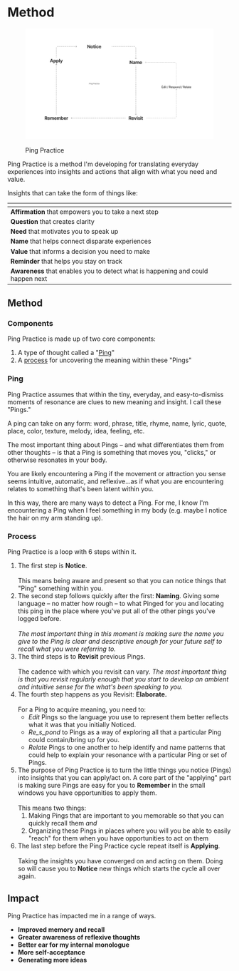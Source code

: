 # Method

<figure><img src=".gitbook/assets/Cards_Sketching.png" alt="A circular diagram showing Ping Practice&#x27;s steps: Name, Notice, Revisit, Edit/Respond/Relate, Remember, and Apply"><figcaption><p>Ping Practice</p></figcaption></figure>

Ping Practice is a method I'm developing for translating everyday experiences into insights and actions that align with what you need and value.

Insights that can take the form of things like:

<table data-view="cards"><thead><tr><th></th><th></th><th></th></tr></thead><tbody><tr><td><strong>Affirmation</strong> that empowers you to take a next step</td><td></td><td></td></tr><tr><td><strong>Question</strong> that creates clarity</td><td></td><td><p></p><p></p></td></tr><tr><td><strong>Need</strong> that motivates you to speak up</td><td></td><td></td></tr><tr><td><strong>Name</strong> that helps connect disparate experiences</td><td></td><td></td></tr><tr><td><strong>Value</strong> that informs a decision you need to make</td><td></td><td></td></tr><tr><td><strong>Reminder</strong> that helps you stay on track</td><td></td><td></td></tr><tr><td><strong>Awareness</strong> that enables you to detect what is happening and could happen next</td><td></td><td></td></tr></tbody></table>

## Method

### Components

Ping Practice is made up of two core components:

1. A type of thought called a "[Ping](method.md#ping)"
2. A [process](method.md#process) for uncovering the meaning within these "Pings"

### Ping

Ping Practice assumes that within the tiny, everyday, and easy-to-dismiss moments of resonance are clues to new meaning and insight. I call these "Pings."

A ping can take on any form: word, phrase, title, rhyme, name, lyric, quote, place, color, texture, melody, idea, feeling, etc.

The most important thing about Pings – and what differentiates them from other thoughts – is that a Ping is something that moves you, "clicks," or otherwise resonates in your body.

You are likely encountering a Ping if the movement or attraction you sense seems intuitive, automatic, and reflexive...as if what you are encountering relates to something that's been latent within you.&#x20;

In this way, there are many ways to detect a Ping. For me, I know I'm encountering a Ping when I feel something in my body (e.g. maybe I notice the hair on my arm standing up).

### Process

Ping Practice is a loop with 6 steps within it.

1. The first step is **Notice**. \
   \
   This means being aware and present so that you can notice things that "Ping" something within you.
2. The second step follows quickly after the first: **Naming**. Giving some language – no matter how rough – to what Pinged for you and locating this ping in the place where you've put all of the other pings you've logged before.\
   \
   _The most important thing in this moment is making sure the name you give to the Ping is clear and descriptive enough for your future self to recall what you were referring to._
3. The third steps is to **Revisit** previous Pings. \
   \
   The cadence with which you revisit can vary. _The most important thing is that you revisit regularly enough that you start to develop an ambient and intuitive sense for the what's been speaking to you._&#x20;
4. The fourth step happens as you Revisit: **Elaborate.** \
   \
   For a Ping to acquire meaning, you need to:
   * _Edit_ Pings so the language you use to represent them better reflects what it was that you initially Noticed.
   * _Re_s_pond_ to Pings as a way of exploring all that a particular Ping could contain/bring up for you.
   * _Relate_ Pings to one another to help identify and name patterns that could help to explain your resonance with a particular Ping or set of Pings.
5. The purpose of Ping Practice is to turn the little things you notice (Pings) into insights that you can apply/act on. A core part of the "applying" part is making sure Pings are easy for you to **Remember** in the small windows you have opportunities to apply them. \
   \
   This means two things:
   1. Making Pings that are important to you memorable so that you can quickly recall them _and_
   2. Organizing these Pings in places where you will you be able to easily "reach" for them when you have opportunities to act on them
6. The last step before the Ping Practice cycle repeat itself is **Applying**. \
   \
   Taking the insights you have converged on and acting on them. Doing so will cause you to **Notice** new things which starts the cycle all over again.

## Impact

Ping Practice has impacted me in a range of ways.&#x20;

* **Improved memory and recall**&#x20;
* **Greater awareness of reflexive thoughts**&#x20;
* **Better ear for my internal monologue**
* **More self-acceptance**&#x20;
* **Generating more ideas**&#x20;



